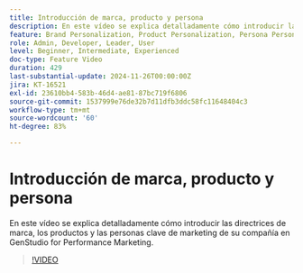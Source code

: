 ```yaml
---
title: Introducción de marca, producto y persona
description: En este vídeo se explica detalladamente cómo introducir las directrices de marca, los productos y las personas clave de marketing de su compañía en GenStudio for Performance Marketing.
feature: Brand Personalization, Product Personalization, Persona Personalization
role: Admin, Developer, Leader, User
level: Beginner, Intermediate, Experienced
doc-type: Feature Video
duration: 429
last-substantial-update: 2024-11-26T00:00:00Z
jira: KT-16521
exl-id: 23610bb4-583b-46d4-ae81-87bc719f6806
source-git-commit: 1537999e76de32b7d11dfb3ddc58fc11648404c3
workflow-type: tm+mt
source-wordcount: '60'
ht-degree: 83%

---
```


# Introducción de marca, producto y persona

En este vídeo se explica detalladamente cómo introducir las directrices de marca, los productos y las personas clave de marketing de su compañía en GenStudio for Performance Marketing.

>[!VIDEO](https://video.tv.adobe.com/v/3439374/?learn=on&enablevpops&captions=spa)
